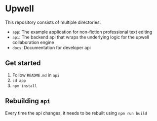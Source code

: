 # Upwell

This repository consists of multiple directories:

- `app`: The example application for non-fiction professional text editing
- `api`: The backend api that wraps the underlying logic for the upwell collaboration engine
- `docs`: Documentation for developer api


## Get started

1. Follow `README.md` in `api`
2. `cd app`
3. `npm install`

## Rebuilding `api`

Every time the api changes, it needs to be rebuilt using `npm run build`


